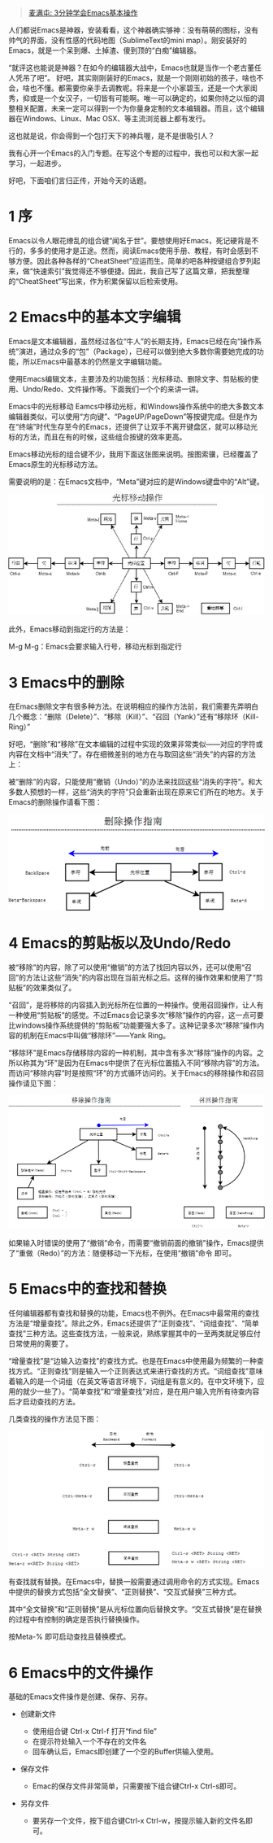 >[麦满屯: 3分钟学会Emacs基本操作](http://www.jianshu.com/p/90d2189750e7)

人们都说Emacs是神器，安装看看，这个神器确实够神：没有萌萌的图标，没有帅气的界面，没有性感的代码地图（SublimeText的mini map）。刚安装好的Emacs，就是一个呆到爆、土掉渣、傻到顶的“白痴”编辑器。

“就评这也能说是神器？在如今的编辑器大战中，Emacs也就是当作一个老古董任人凭吊了吧”。
好吧，其实刚刚装好的Emacs，就是一个刚刚初始的孩子，啥也不会，啥也不懂。都需要你亲手去调教呢。将来是一个小家碧玉，还是一个大家闺秀，抑或是一个女汉子，一切皆有可能啊。唯一可以确定的，如果你持之以恒的调整相关配置，未来一定可以得到一个为你量身定制的文本编辑器。而且，这个编辑器在Windows、Linux、Mac OSX、等主流浏览器上都有发行。

这也就是说，你会得到一个包打天下的神兵喔，是不是很吸引人？

我有心开一个Emacs的入门专题。在写这个专题的过程中，我也可以和大家一起学习，一起进步。

好吧，下面咱们言归正传，开始今天的话题。

# 1 序

Emacs以令人眼花缭乱的组合键“闻名于世”。要想使用好Emacs，死记硬背是不行的，多多的使用才是正途。然而，阅读Emacs使用手册、教程，有时会感到不够方便。因此各种各样的“CheatSheet”应运而生。简单的吧各种按键组合罗列起来，做“快速索引”我觉得还不够便捷。因此，我自己写了这篇文章，把我整理的“CheatSheet”写出来，作为积累保留以后检索使用。

# 2 Emacs中的基本文字编辑

Emacs是文本编辑器，虽然经过各位“牛人”的长期支持，Emacs已经在向“操作系统”演进，通过众多的“包”（Package），已经可以做到绝大多数你需要她完成的功能，所以Emacs中最基本的仍然是文字编辑功能。

使用Emacs编辑文本，主要涉及的功能包括：光标移动、删除文字、剪贴板的使用、Undo/Redo、文件操作等。下面我们一个个的来讲一讲。

Emacs中的光标移动
Eamcs中移动光标，和Windows操作系统中的绝大多数文本编辑器类似，可以使用“方向键”、“PageUP/PageDown”等按键完成。但是作为在“终端”时代生存至今的Emacs，还提供了让双手不离开键盘区，就可以移动光标的方法，而且在有的时候，这些组合按键的效率更高。

Emacs移动光标的组合键不少，我用下面这张图来说明。按图索骥，已经覆盖了Emacs原生的光标移动方法。

需要说明的是：在Emacs文档中，“Meta”键对应的是Windows键盘中的“Alt”键。

![](../asset/image/blog/2017-01-08-learn-to-use-emacs/001.jpeg)

此外，Emacs移动到指定行的方法是：

M-g M-g：Emacs会要求输入行号，移动光标到指定行

# 3 Emacs中的删除

在Emacs删除文字有很多种方法。在说明相应的操作方法前，我们需要先弄明白几个概念：“删除（Delete）”、“移除（Kill）”、“召回（Yank）”还有“移除环（Kill-Ring）”

好吧，“删除”和“移除”在文本编辑的过程中实现的效果非常类似——对应的字符或内容在文档中“消失”了。存在细微差别的地方在与取回这些“消失”的内容的方法上：

被“删除”的内容，只能使用“撤销（Undo）”的办法来找回这些“消失的字符”。和大多数人预想的一样，这些“消失的字符”只会重新出现在原来它们所在的地方。关于Emacs的删除操作请看下图：

![](../asset/image/blog/2017-01-08-learn-to-use-emacs/002.png)

# 4 Emacs的剪贴板以及Undo/Redo

被“移除”的内容，除了可以使用“撤销”的方法了找回内容以外，还可以使用“召回”的方法让这些“消失”的内容出现在当前光标之后。这样的操作效果和使用了“剪贴板”的效果类似了。

“召回”，是将移除的内容插入到光标所在位置的一种操作。使用召回操作，让人有一种使用“剪贴板”的感觉。不过Emacs会记录多次“移除”操作的内容，这一点可要比windows操作系统提供的“剪贴板”功能要强大多了。这种记录多次“移除”操作内容的机制在Emacs中叫做“移除环”——Yank Ring。

“移除环”是Emacs存储移除内容的一种机制，其中含有多次“移除”操作的内容。之所以称其为“环”是因为在Emacs中提供了在光标位置插入不同“移除内容”的方法。而访问“移除内容”时是按照“环”的方式循环访问的。关于Emacs的移除操作和召回操作请见下图：

![](../asset/image/blog/2017-01-08-learn-to-use-emacs/003.png)

如果输入时错误的使用了“撤销”命令，而需要“撤销前面的撤销”操作，Emacs提供了“重做（Redo）”的方法：随便移动一下光标，在使用“撤销”命令 即可。

# 5 Emacs中的查找和替换

任何编辑器都有查找和替换的功能，Emacs也不例外。在Emacs中最常用的查找方法是“增量查找”。除此之外，Emacs还提供了“正则查找”、“词组查找”、“简单查找”三种方法。这些查找方法，一般来说，熟练掌握其中的一至两类就足够应付日常使用的需要了。

“增量查找”是“边输入边查找”的查找方式。也是在Emacs中使用最为频繁的一种查找方式。“正则查找”则是输入一个正则表达式来进行查找的方式。“词组查找”意味着输入的是一个词组（在英文等语言环境下，词组是有意义的。在中文环境下，应用的就少一些了）。“简单查找”和“增量查找”对应，是在用户输入完所有待查内容后才启动查找的方法。

几类查找的操作方法见下图：

![](../asset/image/blog/2017-01-08-learn-to-use-emacs/004.png)

有查找就有替换。在Emacs中，替换一般需要通过调用命令的方式实现。Emacs中提供的替换方式包括“全文替换”、“正则替换”、“交互式替换”三种方式。

其中“全文替换”和“正则替换”是从光标位置向后替换文字。“交互式替换”是在替换的过程中有控制的确定是否执行替换操作。

按Meta-% 即可启动查找且替换模式。

# 6 Emacs中的文件操作

基础的Emacs文件操作是创建、保存、另存。

- 创建新文件
	- 使用组合键 Ctrl-x Ctrl-f 打开“find file” 
	- 在提示符处输入一个不存在的文件名
	- 回车确认后，Emacs即创建了一个空的Buffer供输入使用。

- 保存文件
	- Emac的保存文件非常简单，只需要按下组合键Ctrl-x Ctrl-s即可。

- 另存文件
	- 要另存一个文件，按下组合键Ctrl-x Ctrl-w，按提示输入新的文件名即可。

